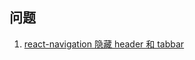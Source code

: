 ## 问题

1. [react-navigation 隐藏 header 和 tabbar](https://github.com/youngjuning/issue-blog/issues/115)
